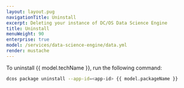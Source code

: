 ```yaml
---
layout: layout.pug
navigationTitle: Uninstall
excerpt: Deleting your instance of DC/OS Data Science Engine
title: Uninstall
menuWeight: 90
enterprise: true
model: /services/data-science-engine/data.yml
render: mustache
---
```

To uninstall {{ model.techName }}, run the following command:

```bash
dcos package uninstall --app-id=<app-id> {{ model.packageName }}
```

